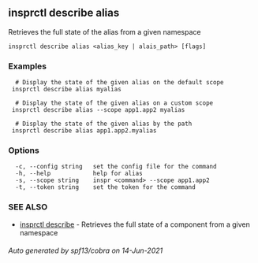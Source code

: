 ## insprctl describe alias

Retrieves the full state of the alias from a given namespace

```
insprctl describe alias <alias_key | alais_path> [flags]
```

### Examples

```
  # Display the state of the given alias on the default scope
 insprctl describe alias myalias

  # Display the state of the given alias on a custom scope
 insprctl describe alias --scope app1.app2 myalias

  # Display the state of the given alias by the path
 insprctl describe alias app1.app2.myalias

```

### Options

```
  -c, --config string   set the config file for the command
  -h, --help            help for alias
  -s, --scope string    inspr <command> --scope app1.app2
  -t, --token string    set the token for the command
```

### SEE ALSO

* [insprctl describe](inspr_describe.md)	 - Retrieves the full state of a component from a given namespace

###### Auto generated by spf13/cobra on 14-Jun-2021
